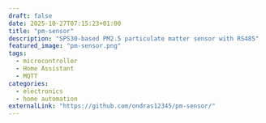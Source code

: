 ```yaml
---
draft: false
date: 2025-10-27T07:15:23+01:00
title: "pm-sensor"
description: "SPS30-based PM2.5 particulate matter sensor with RS485"
featured_image: "pm-sensor.png"
tags:
  - microcontroller
  - Home Assistant
  - MQTT
categories:
  - electronics
  - home automation
externalLink: "https://github.com/ondras12345/pm-sensor/"
---
```


